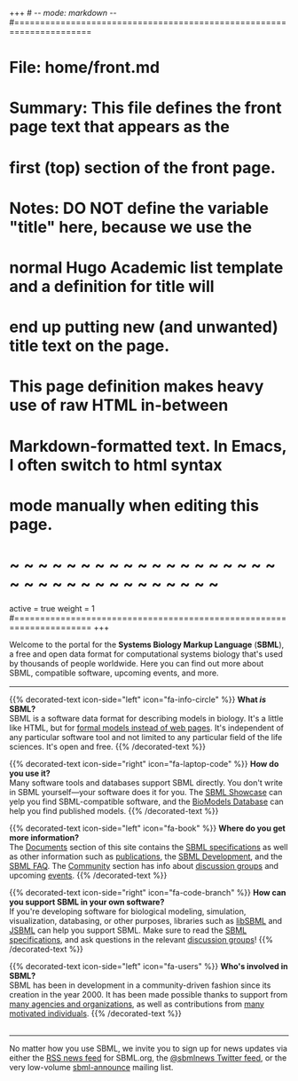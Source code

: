 +++ # -*- mode: markdown -*-
#=====================================================================
# File:    home/front.md
# Summary: This file defines the front page text that appears as the
#          first (top) section of the front page.
#
# Notes: DO NOT define the variable "title" here, because we use the 
# normal Hugo Academic list template and a definition for title will
# end up putting new (and unwanted) title text on the page.
#
# This page definition makes heavy use of raw HTML in-between
# Markdown-formatted text.  In Emacs, I often switch to html syntax
# mode manually when editing this page.
# ~ ~ ~ ~ ~ ~ ~ ~ ~ ~ ~ ~ ~ ~ ~ ~ ~ ~ ~ ~ ~ ~ ~ ~ ~ ~ ~ ~ ~ ~ ~ ~ ~ ~
active = true
weight = 1
#=====================================================================
+++

Welcome to the portal for the **Systems Biology Markup Language** (**SBML**), a free and open data format for computational systems biology that's used by thousands of people worldwide.  Here you can find out more about SBML, compatible software, upcoming events, and more.

<hr style="margin-top: 1rem">

{{% decorated-text icon-side="left" icon="fa-info-circle" %}}
  **What <em>is</em> SBML?**<br>
  SBML is a software data format for describing models in biology.  It's a little like HTML, but for [formal models instead of web pages](documents/what-is-sbml/).  It's independent of any particular software tool and not limited to any particular field of the life sciences.  It's open and free.
{{% /decorated-text %}}

{{% decorated-text icon-side="right" icon="fa-laptop-code" %}}
  **How do you use it?**<br>
  Many software tools and databases support SBML directly.  You don't write in SBML yourself&mdash;your software does it for you.  The [SBML Showcase](/facilities/showcase) can yelp you find SBML-compatible software, and the [BioModels Database](https://biomodels.net) can help you find published models.
{{% /decorated-text %}}

{{% decorated-text icon-side="left" icon="fa-book" %}}
  **Where do you get more information?**<br>
  The [Documents](/documents) section of this site contains the [SBML specifications](/documents/specifications) as well as other information such as [publications](/documents/publications), the [SBML Development](/documents/process), and the [SBML FAQ](/documents/faq).  The [Community](/community) section has info about [discussion groups](/community/forums) and upcoming [events](/community/events).
{{% /decorated-text %}}

{{% decorated-text icon-side="right" icon="fa-code-branch" %}}
  **How can you support SBML in your own software?**<br>
  If you're developing software for biological modeling, simulation, visualization, databasing, or other purposes, libraries such as [libSBML](/software/libsbml) and [JSBML](/software/jsbml) can help you support SBML. Make sure to read the [SBML specifications](/documents/specifications), and ask questions in the relevant [discussion groups](/community/forums)!
{{% /decorated-text %}}

{{% decorated-text icon-side="left" icon="fa-users" %}}
  **Who's involved in SBML?**<br>
  SBML has been in development in a community-driven fashion since its creation in the year 2000. It has been made possible thanks to support from [many agencies and organizations](/about/funding), as well as contributions from [many motivated individuals](/about). 
{{% /decorated-text %}}

<hr style="margin-top: 2.25em">

No matter how you use SBML, we invite you to sign up for news updates via either the [RSS news feed](/news/index.xml) for SBML.org, the [@sbmlnews Twitter feed](https://twitter.com/sbmlnews), or the very low-volume [sbml-announce](https://groups.google.com/forum/#!forum/sbml-announce) mailing list.
